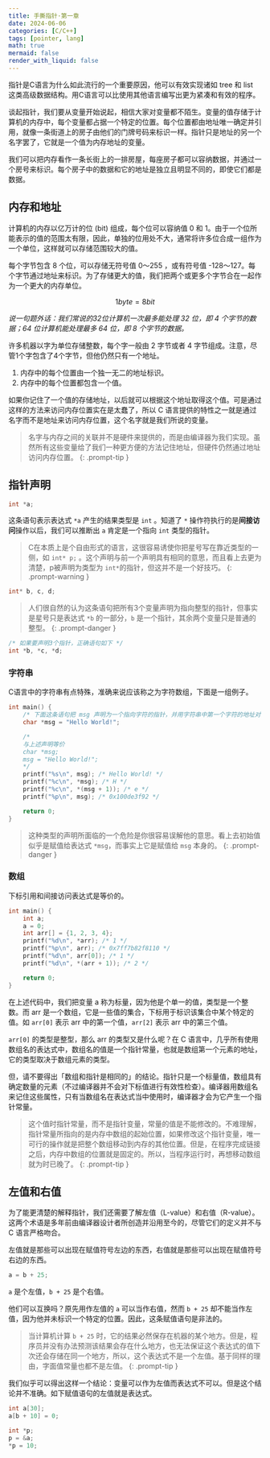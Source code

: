 ```yaml
---
title: 手撕指针·第一章
date: 2024-06-06
categories: [C/C++]
tags: [pointer, lang]
math: true
mermaid: false
render_with_liquid: false
---
```


指针是C语言为什么如此流行的一个重要原因，他可以有效实现诸如 tree 和 list 这类高级数据结构。用C语言可以比使用其他语言编写出更为紧凑和有效的程序。

谈起指针，我们要从变量开始说起，相信大家对变量都不陌生。变量的值存储于计算机的内存中，每个变量都占据一个特定的位置。每个位置都由地址唯一确定并引用，就像一条街道上的房子由他们的门牌号码来标识一样。指针只是地址的另一个名字罢了，它就是一个值为内存地址的变量。

我们可以把内存看作一条长街上的一排房屋，每座房子都可以容纳数据，并通过一个房号来标识。每个房子中的数据和它的地址是独立且明显不同的，即使它们都是数据。

## 内存和地址

计算机的内存以亿万计的位 (bit) 组成，每个位可以容纳值 0 和 1。由于一个位所能表示的值的范围太有限，因此，单独的位用处不大，通常将许多位合成一组作为一个单位，这样就可以存储范围较大的值。

每个字节包含 8 个位，可以存储无符号值 0～255 ，或有符号值 -128～127。每个字节通过地址来标识。为了存储更大的值，我们把两个或更多个字节合在一起作为一个更大的内存单位。


$$
1 byte = 8 bit
$$

*说一句题外话：我们常说的32位计算机一次最多能处理 32 位，即 4 个字节的数据；64 位计算机能处理最多 64 位，即 8 个字节的数据。*

许多机器以字为单位存储整数，每个字一般由 2 字节或者 4 字节组成。注意，尽管1个字包含了4个字节，但他仍然只有一个地址。

1. 内存中的每个位置由一个独一无二的地址标识。
2. 内存中的每个位置都包含一个值。

如果你记住了一个值的存储地址，以后就可以根据这个地址取得这个值。可是通过这样的方法来访问内存位置实在是太蠢了，所以 C 语言提供的特性之一就是通过名字而不是地址来访问内存位置，这个名字就是我们所说的变量。

> 名字与内存之间的关联并不是硬件来提供的，而是由编译器为我们实现。虽然所有这些变量给了我们一种更方便的方法记住地址，但硬件仍然通过地址访问内存位置。
{: .prompt-tip }

## 指针声明

```c
int *a;
```

这条语句表示表达式 `*a` 产生的结果类型是 `int` 。知道了 `*` 操作符执行的是**间接访问**操作以后，我们可以推断出 `a` 肯定是一个指向 `int` 类型的指针。

> C在本质上是个自由形式的语言，这很容易诱使你把星号写在靠近类型的一侧，如 `int* p;` 。这个声明与前一个声明具有相同的意思，而且看上去更为清楚，p被声明为类型为 `int*`的指针，但这并不是一个好技巧。
{: .prompt-warning }

```c
int* b, c, d;
```

> 人们很自然的认为这条语句把所有3个变量声明为指向整型的指针，但事实是星号只是表达式 `*b` 的一部分，`b` 是一个指针，其余两个变量只是普通的整型。
{: .prompt-danger }


```c
/* 如果要声明3个指针，正确语句如下 */
int *b, *c, *d;
```

### 字符串

C语言中的字符串有点特殊，准确来说应该称之为字符数组，下面是一组例子。

```c
int main() {
    /* 下面这条语句把 msg 声明为一个指向字符的指针，并用字符串中第一个字符的地址对该指针进行初始化 */
    char *msg = "Hello World!";

    /*
    与上述声明等价
    char *msg;
    msg = "Hello World!";
    */
    printf("%s\n", msg); /* Hello World! */
    printf("%c\n", *msg); /* H */
    printf("%c\n", *(msg + 1)); /* e */
    printf("%p\n", msg); /* 0x100de3f92 */

    return 0;
}
```
> 这种类型的声明所面临的一个危险是你很容易误解他的意思。看上去初始值似乎是赋值给表达式 `*msg`，而事实上它是赋值给 `msg` 本身的。
{: .prompt-danger }

### 数组

下标引用和间接访问表达式是等价的。

```c
int main() {
    int a;
    a = 0;
    int arr[] = {1, 2, 3, 4};
    printf("%d\n", *arr); /* 1 */
    printf("%p\n", arr); /* 0x7ff7b82f8110 */
    printf("%d\n", arr[0]); /* 1 */
    printf("%d\n", *(arr + 1)); /* 2 */

    return 0;
}
```

在上述代码中，我们把变量 a 称为标量，因为他是个单一的值，类型是一个整数。而 arr 是一个数组，它是一些值的集合，下标用于标识该集合中某个特定的值。如 `arr[0]` 表示 arr 中的第一个值，`arr[2]` 表示 arr 中的第三个值。

`arr[0]` 的类型是整型，那么 arr 的类型又是什么呢？在 C 语言中，几乎所有使用数组名的表达式中，数组名的值是一个指针常量，也就是数组第一个元素的地址，它的类型取决于数组元素的类型。

但，请不要得出「数组和指针是相同的」的结论。指针只是一个标量值，数组具有确定数量的元素（不过编译器并不会对下标值进行有效性检查）。编译器用数组名来记住这些属性，只有当数组名在表达式当中使用时，编译器才会为它产生一个指针常量。

> 这个值时指针常量，而不是指针变量，常量的值是不能修改的。不难理解，指针常量所指向的是内存中数组的起始位置，如果修改这个指针变量，唯一可行的操作就是把整个数组移动到内存的其他位置。但是，在程序完成链接之后，内存中数组的位置就是固定的。所以，当程序运行时，再想移动数组就为时已晚了。
{: .prompt-tip }

## 左值和右值

为了能更清楚的解释指针，我们还需要了解左值（L-value）和右值（R-value）。这两个术语是多年前由编译器设计者所创造并沿用至今的，尽管它们的定义并不与 C 语言严格吻合。

左值就是那些可以出现在赋值符号左边的东西，右值就是那些可以出现在赋值符号右边的东西。

```c
a = b + 25;
```

`a` 是个左值，`b + 25` 是个右值。

他们可以互换吗？原先用作左值的 `a` 可以当作右值，然而 `b + 25` 却不能当作左值，因为他并未标识一个特定的位置。因此，这条赋值语句是非法的。

> 当计算机计算 `b + 25` 时，它的结果必然保存在机器的某个地方。但是，程序员并没有办法预测该结果会存在什么地方，也无法保证这个表达式的值下次还会存储在同一个地方，所以，这个表达式不是一个左值。基于同样的理由，字面值常量也都不是左值。
{: .prompt-tip }

我们似乎可以得出这样一个结论：变量可以作为左值而表达式不可以。但是这个结论并不准确。如下赋值语句的左值就是表达式。

```c
int a[30];
a[b + 10] = 0;

int *p;
p = &a;
*p = 10;
```

